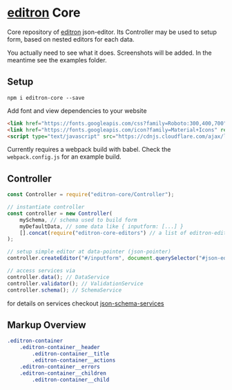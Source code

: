 # [editron](https://github.com/sueddeutsche/editron) Core

Core repository of [editron](https://github.com/sueddeutsche/editron) json-editor. Its Controller may be used to setup
form, based on nested editors for each data.

You actually need to see what it does. Screenshots will be added. In the meantime see the examples folder.

## Setup

`npm i editron-core --save`

Add font and view dependencies to your website
```html
<link href="https://fonts.googleapis.com/css?family=Roboto:300,400,700" rel="stylesheet">
<link href="https://fonts.googleapis.com/icon?family=Material+Icons" rel="stylesheet">
<script type="text/javascript" src="https://cdnjs.cloudflare.com/ajax/libs/mithril/1.1.3/mithril.min.js"></script>
```

Currently requires a webpack build with babel. Check the `webpack.config.js` for an example build.


## Controller

```js
const Controller = require("editron-core/Controller");

// instantiate controller
const controller = new Controller(
    mySchema, // schema used to build form
    myDefaultData, // some data like { inputform: [...] }
    [].concat(require("editron-core-editors") // a list of editron-editors
);

// setup simple editor at data-pointer (json-pointer)
controller.createEditor("#/inputform", document.querySelector("#json-editor"));

// access services via
controller.data(); // DataService
controller.validator(); // ValidationService
controller.schema(); // SchemaService
```

for details on services checkout [json-schema-services](https://github.com/sueddeutsche/json-data-services)


## Markup Overview

```css
.editron-container
    .editron-container__header
        .editron-container__title
        .editron-container__actions
    .editron-container__errors
    .editron-container__children
        .editron-container__child
```
